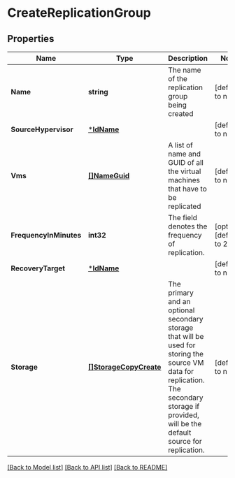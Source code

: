 # CreateReplicationGroup

## Properties
Name | Type | Description | Notes
------------ | ------------- | ------------- | -------------
**Name** | **string** | The name of the replication group being created | [default to null]
**SourceHypervisor** | [***IdName**](IdName.md) |  | [default to null]
**Vms** | [**[]NameGuid**](NameGUID.md) | A list of name and GUID of all the virtual machines that have to be replicated | [default to null]
**FrequencyInMinutes** | **int32** | The field denotes the frequency of replication. | [optional] [default to 240]
**RecoveryTarget** | [***IdName**](IdName.md) |  | [default to null]
**Storage** | [**[]StorageCopyCreate**](StorageCopyCreate.md) | The primary and an optional secondary storage that will be used for storing the source VM data for replication. The secondary storage if provided, will be the default source for replication. | [default to null]

[[Back to Model list]](../README.md#documentation-for-models) [[Back to API list]](../README.md#documentation-for-api-endpoints) [[Back to README]](../README.md)

